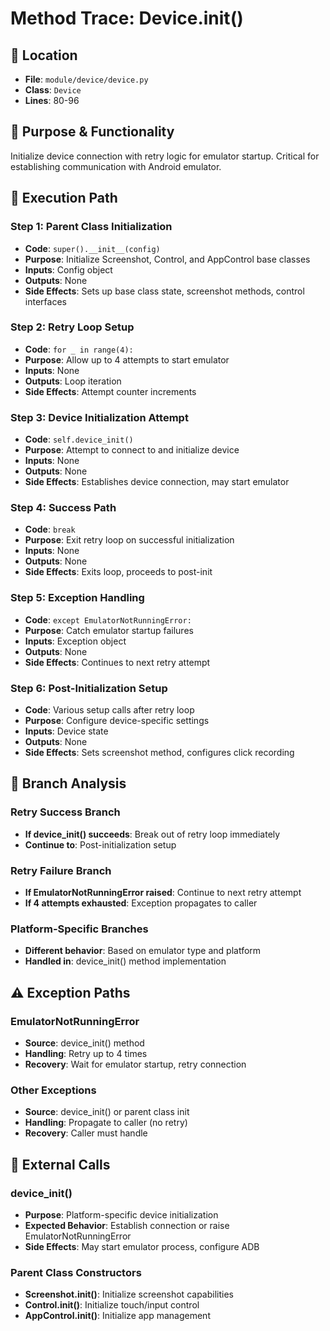 # Method Trace: Device.__init__()

## **📍 Location**
- **File**: `module/device/device.py`
- **Class**: `Device`
- **Lines**: 80-96

## **📖 Purpose & Functionality**
Initialize device connection with retry logic for emulator startup. Critical for establishing communication with Android emulator.

## **🔄 Execution Path**

### Step 1: Parent Class Initialization
- **Code**: `super().__init__(config)`
- **Purpose**: Initialize Screenshot, Control, and AppControl base classes
- **Inputs**: Config object
- **Outputs**: None
- **Side Effects**: Sets up base class state, screenshot methods, control interfaces

### Step 2: Retry Loop Setup
- **Code**: `for _ in range(4):`
- **Purpose**: Allow up to 4 attempts to start emulator
- **Inputs**: None
- **Outputs**: Loop iteration
- **Side Effects**: Attempt counter increments

### Step 3: Device Initialization Attempt
- **Code**: `self.device_init()`
- **Purpose**: Attempt to connect to and initialize device
- **Inputs**: None
- **Outputs**: None
- **Side Effects**: Establishes device connection, may start emulator

### Step 4: Success Path
- **Code**: `break`
- **Purpose**: Exit retry loop on successful initialization
- **Inputs**: None
- **Outputs**: None
- **Side Effects**: Exits loop, proceeds to post-init

### Step 5: Exception Handling
- **Code**: `except EmulatorNotRunningError:`
- **Purpose**: Catch emulator startup failures
- **Inputs**: Exception object
- **Outputs**: None
- **Side Effects**: Continues to next retry attempt

### Step 6: Post-Initialization Setup
- **Code**: Various setup calls after retry loop
- **Purpose**: Configure device-specific settings
- **Inputs**: Device state
- **Outputs**: None
- **Side Effects**: Sets screenshot method, configures click recording

## **🌿 Branch Analysis**

### Retry Success Branch
- **If device_init() succeeds**: Break out of retry loop immediately
- **Continue to**: Post-initialization setup

### Retry Failure Branch
- **If EmulatorNotRunningError raised**: Continue to next retry attempt
- **If 4 attempts exhausted**: Exception propagates to caller

### Platform-Specific Branches
- **Different behavior**: Based on emulator type and platform
- **Handled in**: device_init() method implementation

## **⚠️ Exception Paths**

### EmulatorNotRunningError
- **Source**: device_init() method
- **Handling**: Retry up to 4 times
- **Recovery**: Wait for emulator startup, retry connection

### Other Exceptions
- **Source**: device_init() or parent class init
- **Handling**: Propagate to caller (no retry)
- **Recovery**: Caller must handle

## **🔗 External Calls**

### device_init()
- **Purpose**: Platform-specific device initialization
- **Expected Behavior**: Establish connection or raise EmulatorNotRunningError
- **Side Effects**: May start emulator process, configure ADB

### Parent Class Constructors
- **Screenshot.__init__()**: Initialize screenshot capabilities
- **Control.__init__()**: Initialize touch/input control
- **AppControl.__init__()**: Initialize app management
